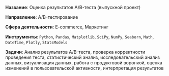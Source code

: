 **Название**:
Оценка результатов A/B-теста (выпускной проект)

**Направление**:
A/B-тестирование

**Сфера деятельности**:
E-commerce, Маркетинг

**Инструменты**:
`Python`, `Pandas`, `Matplotlib`, `SciPy`, `NumPy`, `Seaborn`, `Math`, `DateTime`, `Plotly`, `StatsModels`

**Задачи**:
Анализ результатов A/B-теста, проверка корректности проведения теста, статистический анализ, исследовательский анализ данных, визуализация данных, работа с продуктовой воронкой, оценка изменений в пользовательской активности, интерпретация результатов
